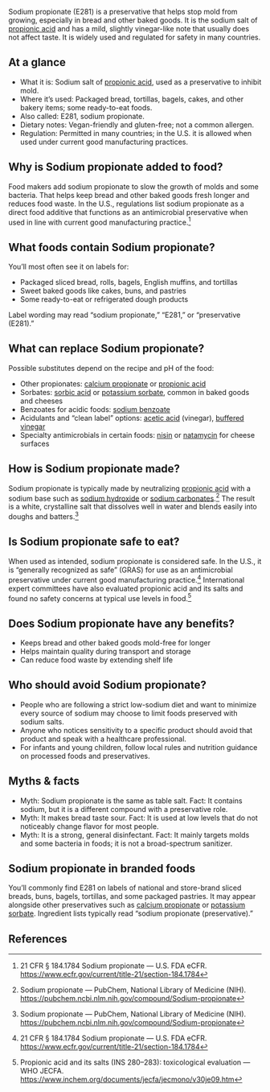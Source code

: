 Sodium propionate (E281) is a preservative that helps stop mold from growing, especially in bread and other baked goods. It is the sodium salt of [propionic acid](/e280-propionic-acid) and has a mild, slightly vinegar-like note that usually does not affect taste. It is widely used and regulated for safety in many countries.
<!--more-->

## At a glance
- What it is: Sodium salt of [propionic acid](/e280-propionic-acid), used as a preservative to inhibit mold.
- Where it’s used: Packaged bread, tortillas, bagels, cakes, and other bakery items; some ready-to-eat foods.
- Also called: E281, sodium propionate.
- Dietary notes: Vegan-friendly and gluten-free; not a common allergen.
- Regulation: Permitted in many countries; in the U.S. it is allowed when used under current good manufacturing practices.

## Why is Sodium propionate added to food?
Food makers add sodium propionate to slow the growth of molds and some bacteria. That helps keep bread and other baked goods fresh longer and reduces food waste. In the U.S., regulations list sodium propionate as a direct food additive that functions as an antimicrobial preservative when used in line with current good manufacturing practice.[^1]

## What foods contain Sodium propionate?
You’ll most often see it on labels for:
- Packaged sliced bread, rolls, bagels, English muffins, and tortillas
- Sweet baked goods like cakes, buns, and pastries
- Some ready-to-eat or refrigerated dough products

Label wording may read “sodium propionate,” “E281,” or “preservative (E281).”

## What can replace Sodium propionate?
Possible substitutes depend on the recipe and pH of the food:
- Other propionates: [calcium propionate](/e282-calcium-propionate) or [propionic acid](/e280-propionic-acid)
- Sorbates: [sorbic acid](/e200-sorbic-acid) or [potassium sorbate](/e202-potassium-sorbate), common in baked goods and cheeses
- Benzoates for acidic foods: [sodium benzoate](/e211-sodium-benzoate)
- Acidulants and “clean label” options: [acetic acid](/e260-acetic-acid) (vinegar), [buffered vinegar](/e267-buffered-vinegar)
- Specialty antimicrobials in certain foods: [nisin](/e234-nisin) or [natamycin](/e235-natamycin) for cheese surfaces

## How is Sodium propionate made?
Sodium propionate is typically made by neutralizing [propionic acid](/e280-propionic-acid) with a sodium base such as [sodium hydroxide](/e524-sodium-hydroxide) or [sodium carbonates](/e500-sodium-carbonates).[^2] The result is a white, crystalline salt that dissolves well in water and blends easily into doughs and batters.[^2]

## Is Sodium propionate safe to eat?
When used as intended, sodium propionate is considered safe. In the U.S., it is “generally recognized as safe” (GRAS) for use as an antimicrobial preservative under current good manufacturing practice.[^1] International expert committees have also evaluated propionic acid and its salts and found no safety concerns at typical use levels in food.[^3]

## Does Sodium propionate have any benefits?
- Keeps bread and other baked goods mold-free for longer
- Helps maintain quality during transport and storage
- Can reduce food waste by extending shelf life

## Who should avoid Sodium propionate?
- People who are following a strict low-sodium diet and want to minimize every source of sodium may choose to limit foods preserved with sodium salts.
- Anyone who notices sensitivity to a specific product should avoid that product and speak with a healthcare professional.
- For infants and young children, follow local rules and nutrition guidance on processed foods and preservatives.

## Myths & facts
- Myth: Sodium propionate is the same as table salt. Fact: It contains sodium, but it is a different compound with a preservative role.
- Myth: It makes bread taste sour. Fact: It is used at low levels that do not noticeably change flavor for most people.
- Myth: It is a strong, general disinfectant. Fact: It mainly targets molds and some bacteria in foods; it is not a broad-spectrum sanitizer.

## Sodium propionate in branded foods
You’ll commonly find E281 on labels of national and store-brand sliced breads, buns, bagels, tortillas, and some packaged pastries. It may appear alongside other preservatives such as [calcium propionate](/e282-calcium-propionate) or [potassium sorbate](/e202-potassium-sorbate). Ingredient lists typically read “sodium propionate (preservative).”

## References
[^1]: 21 CFR § 184.1784 Sodium propionate — U.S. FDA eCFR. https://www.ecfr.gov/current/title-21/section-184.1784
[^2]: Sodium propionate — PubChem, National Library of Medicine (NIH). https://pubchem.ncbi.nlm.nih.gov/compound/Sodium-propionate
[^3]: Propionic acid and its salts (INS 280–283): toxicological evaluation — WHO JECFA. https://www.inchem.org/documents/jecfa/jecmono/v30je09.htm
